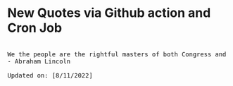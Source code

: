 # New Quotes via Github action and Cron Job

<pre>
<!-- #quote -->
We the people are the rightful masters of both Congress and the courts, not to overthrow the Constitution but to overthrow the men who pervert the Constitution.
- Abraham Lincoln

Updated on: [8/11/2022]
<!-- #quoteEnd -->
</pre>
